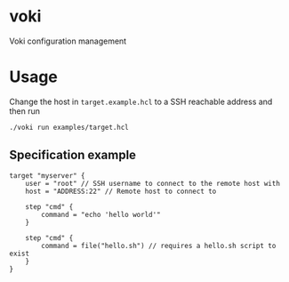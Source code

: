 # voki

Voki configuration management

# Usage

Change the host in `target.example.hcl` to a SSH reachable address and then run

```sh
./voki run examples/target.hcl
```

## Specification example

```hcl
target "myserver" {
    user = "root" // SSH username to connect to the remote host with
    host = "ADDRESS:22" // Remote host to connect to

    step "cmd" {
        command = "echo 'hello world'"
    }

    step "cmd" {
        command = file("hello.sh") // requires a hello.sh script to exist
    }
}
```
